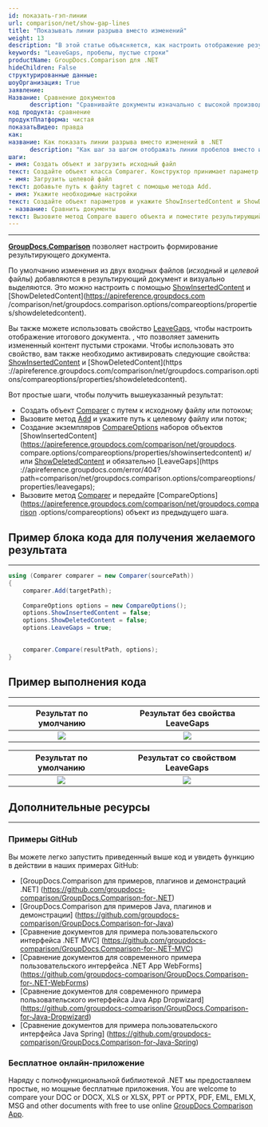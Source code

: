 ```yaml
---
id: показать-гэп-линии
url: comparison/net/show-gap-lines
title: "Показывать линии разрыва вместо изменений"
weight: 13
description: "В этой статье объясняется, как настроить отображение результирующего документа, чтобы измененное содержимое заменялось пустыми строками в GroupDocs.Comparison для .NET."
keywords: "LeaveGaps, пробелы, пустые строки"
productName: GroupDocs.Comparison для .NET
hideChildren: False
структурированные данные:
шоуОрганизация: True
заявление:
Название: Сравнение документов
      description: "Сравнивайте документы изначально с высокой производительностью, используя язык C# и GroupDocs.Comparison для .NET."
код продукта: сравнение
продуктПлатформа: чистая
показатьВидео: правда
как:
название: Как показать линии разрыва вместо изменений в .NET
      description: "Как шаг за шагом отображать линии пробелов вместо изменений в .NET"
шаги:
- имя: Создать объект и загрузить исходный файл
текст: Создайте объект класса Comparer. Конструктор принимает параметр пути к исходному файлу. Вы можете указать абсолютный или относительный путь к файлу в соответствии с вашими требованиями.
- имя: Загрузить целевой файл
текст: добавьте путь к файлу tagret с помощью метода Add.
- имя: Укажите необходимые настройки
текст: Создайте объект параметров и укажите ShowInsertedContent и ShowDeletedContent со значением false и LeaveGaps со значением true.
- название: Сравнить документы
текст: Вызовите метод Compare вашего объекта и поместите результирующий параметр пути к файлу и объект параметров.
---
```


***

**[GroupDocs.Comparison](https://products.groupdocs.com/comparison/net)** позволяет настроить формирование результирующего документа.

По умолчанию изменения из двух входных файлов (*исходный* и *целевой* файлы) добавляются в результирующий документ и визуально выделяются. Это можно настроить с помощью [ShowInsertedContent](https://apireference.groupdocs.com/comparison/net/groupdocs.comparison.options/compareoptions/properties/showinsertedcontent) и [ShowDeletedContent](https://apireference.groupdocs.com /comparison/net/groupdocs.comparison.options/compareoptions/properties/showdeletedcontent).

Вы также можете использовать свойство [LeaveGaps](https://apireference.groupdocs.com/error/404?path=comparison/net/groupdocs.comparison.options/compareoptions/properties/leavegaps), чтобы настроить отображение итогового документа. , что позволяет заменить измененный контент пустыми строками. Чтобы использовать это свойство, вам также необходимо активировать следующие свойства: [ShowInsertedContent](https://apireference.groupdocs.com/comparison/net/groupdocs.comparison.options/compareoptions/properties/showinsertedcontent) и [ShowDeletedContent](https ://apireference.groupdocs.com/comparison/net/groupdocs.comparison.options/compareoptions/properties/showdeletedcontent).

Вот простые шаги, чтобы получить вышеуказанный результат:

* Создать объект [Comparer](https://apireference.groupdocs.com/comparison/net/groupdocs.comparison/comparer) с путем к исходному файлу или потоком;
* Вызовите метод [Add](https://apireference.groupdocs.com/comparison/net/groupdocs.comparison/comparer/methods/add/index) и укажите путь к целевому файлу или поток;
* Создание экземпляров [CompareOptions](https://apireference.groupdocs.com/comparison/net/groupdocs.comparison.options/compareoptions) наборов объектов [ShowInsertedContent](https://apireference.groupdocs.com/comparison/net/groupdocs. compare.options/compareoptions/properties/showinsertedcontent) и/или [ShowDeletedContent](https://apireference.groupdocs.com/comparison/net/groupdocs.comparison.options/compareoptions/properties/showdeletedcontent) и обязательно [LeaveGaps](https ://apireference.groupdocs.com/error/404?path=comparison/net/groupdocs.comparison.options/compareoptions/properties/leavegaps);
* Вызовите метод [Comparer](https://apireference.groupdocs.com/comparison/net/groupdocs.comparison/comparer) и передайте [CompareOptions](https://apireference.groupdocs.com/comparison/net/groupdocs.comparison .options/compareoptions) объект из предыдущего шага.

## Пример блока кода для получения желаемого результата

---

```csharp
using (Comparer comparer = new Comparer(sourcePath))
{
    comparer.Add(targetPath);
 
    CompareOptions options = new CompareOptions();
    options.ShowInsertedContent = false;
    options.ShowDeletedContent = false;
    options.LeaveGaps = true;
      

    comparer.Compare(resultPath, options);
}
```

## Пример выполнения кода

---

| Результат по умолчанию | Результат без свойства LeaveGaps |
|:---:|:---:|
| ![](сравнение/net/images/show-gap-lines-default-result.png) | ![](сравнение/net/images/show-gap-lines-without-leavegaps.png) |

| Результат по умолчанию | Результат со свойством LeaveGaps |
|:---:|:---:|
| ![](сравнение/net/images/show-gap-lines-default-result.png) | ![](сравнение/net/images/show-gap-lines-with-leavegaps.png) |

## Дополнительные ресурсы

---

### Примеры GitHub
Вы можете легко запустить приведенный выше код и увидеть функцию в действии в наших примерах GitHub:
* [GroupDocs.Comparison для примеров, плагинов и демонстраций .NET] (https://github.com/groupdocs-comparison/GroupDocs.Comparison-for-.NET)
* [GroupDocs.Comparison для примеров Java, плагинов и демонстрации] (https://github.com/groupdocs-comparison/GroupDocs.Comparison-for-Java)
* [Сравнение документов для примера пользовательского интерфейса .NET MVC] (https://github.com/groupdocs-comparison/GroupDocs.Comparison-for-.NET-MVC)
* [Сравнение документов для современного примера пользовательского интерфейса .NET App WebForms] (https://github.com/groupdocs-comparison/GroupDocs.Comparison-for-.NET-WebForms)
* [Сравнение документов для современного примера пользовательского интерфейса Java App Dropwizard] (https://github.com/groupdocs-comparison/GroupDocs.Comparison-for-Java-Dropwizard)
* [Сравнение документов для примера пользовательского интерфейса Java Spring] (https://github.com/groupdocs-comparison/GroupDocs.Comparison-for-Java-Spring)
    

### Бесплатное онлайн-приложение
Наряду с полнофункциональной библиотекой .NET мы предоставляем простые, но мощные бесплатные приложения.
You are welcome to compare your DOC or DOCX, XLS or XLSX, PPT or PPTX, PDF, EML, EMLX, MSG and other documents with free to use online [GroupDocs Comparison App](https://products.groupdocs.app/comparison).
